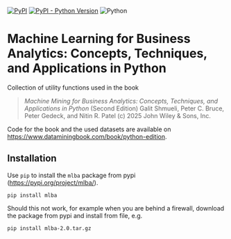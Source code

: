 [![PyPI](https://badge.fury.io/py/mlba.svg)](https://pypi.org/project/mlba/)
[![PyPI - Python Version](https://img.shields.io/pypi/pyversions/mlba)](https://pypi.org/project/mlba/)
![Python](https://github.com/gedeck/mlba/actions/workflows/mlba-tests.yml/badge.svg)

# Machine Learning for Business Analytics: Concepts, Techniques, and  Applications in Python

Collection of utility functions used in the book

> _Machine Mining for Business Analytics: Concepts, Techniques, and Applications in Python_ (Second Edition) 
> Galit Shmueli, Peter C. Bruce, Peter Gedeck, and Nitin R. Patel
> (c) 2025 John Wiley & Sons, Inc. 

Code for the book and the used datasets are available on https://www.dataminingbook.com/book/python-edition.


## Installation
Use `pip` to install the `mlba` package from pypi (https://pypi.org/project/mlba/).
```
pip install mlba
```
Should this not work, for example when you are behind a firewall, download the package from pypi and install from file, e.g.
```
pip install mlba-2.0.tar.gz 
```
